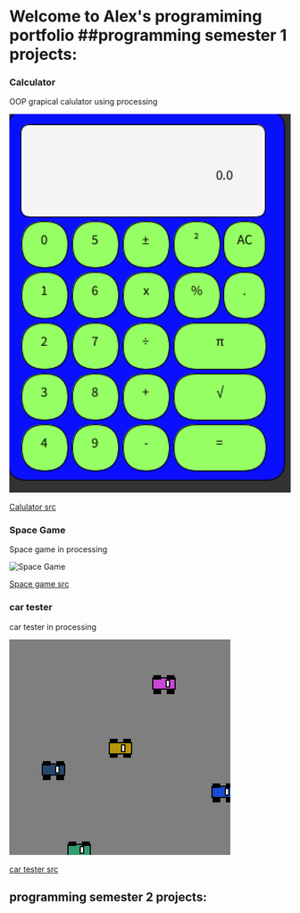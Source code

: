 # Welcome to Alex's programiming portfolio ##programming semester 1 projects:

### Calculator

OOP grapical calulator using processing

 ![Calculator](https://github.com/Beckfistman101/Porgramingportfolio/blob/main/images/calc/calc.png)
 
 [Calulator src](https://github.com/Beckfistman101/Porgramingportfolio/tree/main/scr/calculator)
 
 
### Space Game

Space game in processing

 ![Space Game](https://github.com/Beckfistman101/Porgramingportfolio/tree/main/images/spacegame)
 
 [Space game src](https://github.com/Beckfistman101/Porgramingportfolio/tree/main/scr/Spacegame)
 
 ### car tester

car tester in processing

 ![car tester](https://github.com/Beckfistman101/Porgramingportfolio/blob/main/images/cartester/car%20tester.png)
 
 [car tester src](https://github.com/Beckfistman101/Porgramingportfolio/tree/main/scr/Spacegame)
 
## programming semester 2 projects:
